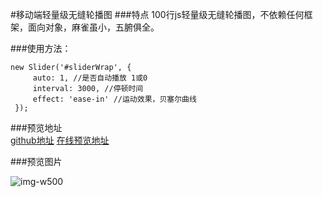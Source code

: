 #移动端轻量级无缝轮播图
###特点
100行js轻量级无缝轮播图，不依赖任何框架，面向对象，麻雀虽小，五腑俱全。

###使用方法：
```
new Slider('#sliderWrap', {
     auto: 1, //是否自动播放 1或0
     interval: 3000, //停顿时间
     effect: 'ease-in' //运动效果，贝塞尔曲线
 });
```

###预览地址   
    [github地址](https://github.com/jawil/slider/tree/master/mobile)
    [在线预览地址](http://codepen.io/jawil/full/gmLwEz/)

###预览图片

![img-w500](http://ww1.sinaimg.cn/mw690/a660cab2gy1fder4zd3uvj20hs0vkjsa)
